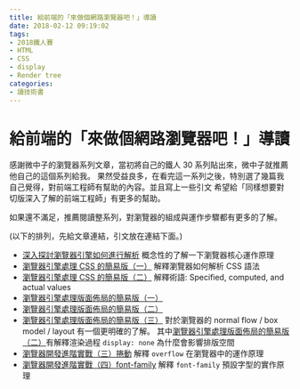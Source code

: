 ```yaml
---
title: 給前端的「來做個網路瀏覽器吧！」導讀
date: 2018-02-12 09:19:02
tags:
- 2018鐵人賽
- HTML
- CSS
- display
- Render tree
categories:
- 讀技術書
---
```

# 給前端的「來做個網路瀏覽器吧！」導讀

感謝微中子的瀏覽器系列文章，當初將自己的鐵人 30 系列貼出來，微中子就推薦他自己的這個系列給我。
果然受益良多，在看完這一系列之後，特別選了幾篇我自己覺得，對前端工程師有幫助的內容。並且寫上一些引文
希望給「同樣想要對切版深入了解的前端工程師」有更多的幫助。

如果還不滿足，推薦閱讀整系列，對瀏覽器的組成與運作步驟都有更多的了解。

(以下的排列，先給文章連結，引文放在連結下面。)
- [深入探討瀏覽器引擎如何進行解析](https://ithelp.ithome.com.tw/articles/10191579)
概念性的了解一下瀏覽器核心運作原理
- [瀏覽器引擎處理 CSS 的簡易版（一）](https://ithelp.ithome.com.tw/articles/10191842)
解釋瀏覽器如何解析 CSS 語法
- [瀏覽器引擎處理 CSS 的簡易版（二）](https://ithelp.ithome.com.tw/articles/10191967)
解釋術語: Specified, computed, and actual values
- [瀏覽器引擎處理版面佈局的簡易版（一）](https://ithelp.ithome.com.tw/articles/10192871)
- [瀏覽器引擎處理版面佈局的簡易版（二）](https://ithelp.ithome.com.tw/articles/10193108)
- [瀏覽器引擎處理版面佈局的簡易版（三）](https://ithelp.ithome.com.tw/articles/10193340)
對於瀏覽器的 normal flow / box model / layout 有一個更明確的了解。
其中[瀏覽器引擎處理版面佈局的簡易版（二）](https://ithelp.ithome.com.tw/articles/10193108)有解釋渲染過程 `display: none` 為什麼會影響排版空間
- [瀏覽器開發進階實戰（三）捲動](https://ithelp.ithome.com.tw/articles/10194518)
解釋 `overflow` 在瀏覽器中的運作原理
- [瀏覽器開發進階實戰（四）font-family](https://ithelp.ithome.com.tw/articles/10195316)
解釋 `font-family` 預設字型的實作原理
